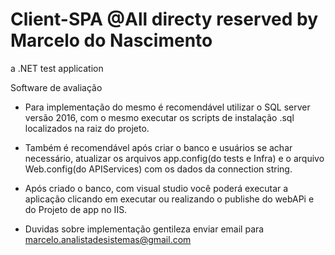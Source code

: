 # Client-SPA @All directy reserved by Marcelo do Nascimento
a .NET test application

Software de avaliação 
 - Para implementação do mesmo é recomendável utilizar o SQL server versão 2016, 
 com o mesmo executar os scripts de instalação .sql localizados na raiz do projeto.
 - Também é recomendável após criar o banco e usuários se achar necessário, atualizar os arquivos app.config(do tests e Infra)
  e o arquivo Web.config(do APIServices) com os dados da connection string.
  - Após criado o banco, com visual studio você poderá executar a aplicação clicando em executar ou realizando o publishe do webAPi e do Projeto de app no
   IIS.


- Duvidas sobre implementação gentileza enviar email para marcelo.analistadesistemas@gmail.com
